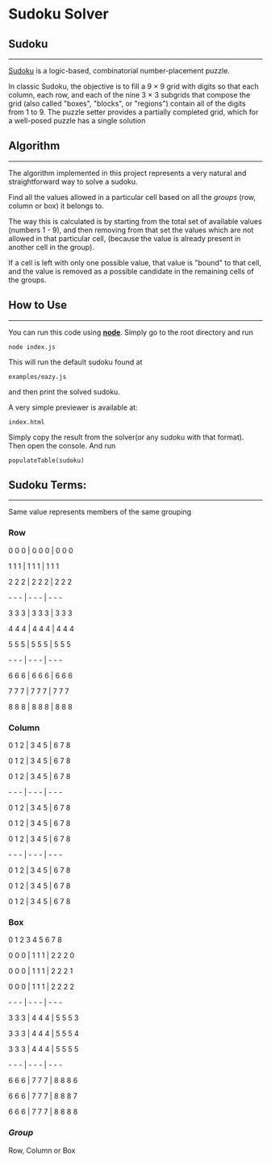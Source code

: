 # Sudoku Solver
## Sudoku
---

[Sudoku](https://en.wikipedia.org/wiki/Sudoku) is a logic-based, combinatorial number-placement puzzle. 

In classic Sudoku, the objective is to fill a 9 × 9 grid with digits so that each column, each row, and each of the nine 3 × 3 subgrids that compose the grid (also called "boxes", "blocks", or "regions") contain all of the digits from 1 to 9. The puzzle setter provides a partially completed grid, which for a well-posed puzzle has a single solution

## Algorithm 
---

The algorithm implemented in this project represents a very natural and straightforward way to solve a sudoku.

Find all the values allowed in a particular cell based on all the *groups* (row, column or box) it belongs to. 

The way this is calculated is by starting from the total set of available values (numbers 1 - 9), and then removing from that set the values which are not allowed in that particular cell, (because the value is already present in another cell in the group).

If a cell is left with only one possible value, that value is "bound" to that cell, and the value is removed as a possible candidate in the remaining cells of the groups.

## How to Use
---
You can run this code using **[node](https://nodejs.org/en/)**.
Simply go to the root directory and run 
```
node index.js
```
This will run the default sudoku found at
```
examples/eazy.js
```
and then print the solved sudoku.

A very simple previewer is available at:
```
index.html
```
Simply copy the result from the solver(or any sudoku with that format).
Then open the console.
And run 
```
populateTable(sudoku)
```


## Sudoku Terms:
---
Same value represents members of the same grouping

### **Row**

0 0 0 | 0 0 0 | 0 0 0

1 1 1 | 1 1 1 | 1 1 1

2 2 2 | 2 2 2 | 2 2 2

\- - - | - - - | - - - 

3 3 3 | 3 3 3 | 3 3 3

4 4 4 | 4 4 4 | 4 4 4

5 5 5 | 5 5 5 | 5 5 5

\- - - | - - - | - - -  

6 6 6 | 6 6 6 | 6 6 6

7 7 7 | 7 7 7 | 7 7 7

8 8 8 | 8 8 8 | 8 8 8

### **Column**


0 1 2 | 3 4 5 | 6 7 8

0 1 2 | 3 4 5 | 6 7 8

0 1 2 | 3 4 5 | 6 7 8

\- - - | - - - | - - - 

0 1 2 | 3 4 5 | 6 7 8

0 1 2 | 3 4 5 | 6 7 8

0 1 2 | 3 4 5 | 6 7 8

\- - - | - - - | - - -  

0 1 2 | 3 4 5 | 6 7 8

0 1 2 | 3 4 5 | 6 7 8

0 1 2 | 3 4 5 | 6 7 8

### **Box**


0 1 2   3 4 5   6 7 8 

0 0 0 | 1 1 1 | 2 2 2   0

0 0 0 | 1 1 1 | 2 2 2   1

0 0 0 | 1 1 1 | 2 2 2   2

\- - - | - - - | - - - 

3 3 3 | 4 4 4 | 5 5 5   3

3 3 3 | 4 4 4 | 5 5 5   4

3 3 3 | 4 4 4 | 5 5 5   5

\- - - | - - - | - - -  

6 6 6 | 7 7 7 | 8 8 8   6

6 6 6 | 7 7 7 | 8 8 8   7

6 6 6 | 7 7 7 | 8 8 8   8


### ***Group***

Row, Column or Box

